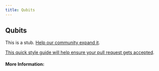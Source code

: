 ```yaml
---
title: Qubits
---
```


## Qubits

This is a stub. [Help our community expand it](https://github.com/freeCodeCamp/guide-articles/tree/master/articles/Computer-Science/Quantum-Computing/Qubits/index.md).

[This quick style guide will help ensure your pull request gets accepted](https://github.com/freeCodeCamp/guide-articles/blob/master/README.md).

<!-- The article goes here, in GitHub-flavored Markdown. Feel free to add YouTube videos, images, and CodePen/JSBin embeds  -->

#### More Information:
<!-- Please add any articles you think might be helpful to read before writing the article -->



